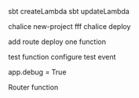 sbt createLambda
sbt updateLambda


chalice new-project fff
chalice deploy

add route
deploy one function

test function
configure test event

app.debug = True

Router function
